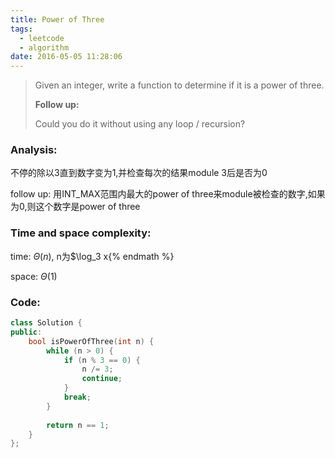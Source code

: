 ```yaml
---
title: Power of Three
tags:
  - leetcode
  - algorithm
date: 2016-05-05 11:28:06
---
```

>
>Given an integer, write a function to determine if it is a power of three.
>
>**Follow up:**
>
>Could you do it without using any loop / recursion?
>

### Analysis:
不停的除以3直到数字变为1,并检查每次的结果module 3后是否为0

follow up:
用INT_MAX范围内最大的power of three来module被检查的数字,如果为0,则这个数字是power of three
### Time and space complexity:
time: $\Theta (n)$, n为$\log_3 x{% endmath %}

space: $\Theta (1)$
### Code:
```cpp
class Solution {
public:
    bool isPowerOfThree(int n) {
        while (n > 0) {
            if (n % 3 == 0) {
                n /= 3;
                continue;
            }
            break;
        }
        
        return n == 1;
    }
};
```

